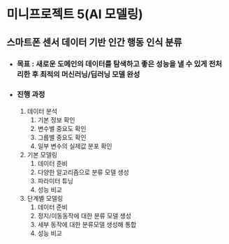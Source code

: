 # 미니프로젝트 5(AI 모델링)

## 스마트폰 센서 데이터 기반 인간 행동 인식 분류

+ ### 목표 : 새로운 도메인의 데이터를 탐색하고 좋은 성능을 낼 수 있게 전처리한 후 최적의 머신러닝/딥러닝 모델 완성
+ ### 진행 과정
    1. 데이터 분석
        1. 기본 정보 확인
        2. 변수별 중요도 확인
        3. 그룹별 중요도 확인
        4. 일부 변수의 실제값 분포 확인
    2. 기본 모델링
        1. 데이터 준비
        2. 다양한 알고리즘으로 분류 모델 생성
        3. 파라미터 튜닝
        4. 성능 비교
    3. 단계별 모델링
        1. 데이터 준비
        2. 정지/이동동작에 대한 분류 모델 생성
        3. 세부 동작에 대한 분류모델 생성해 통합
        4. 성능 비교
